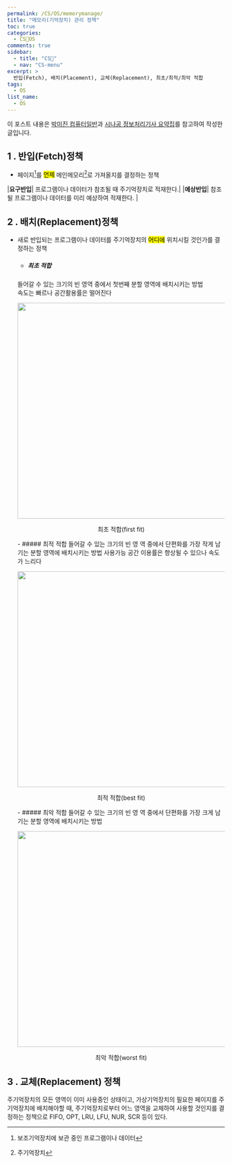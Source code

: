 ```yaml
---
permalink: /CS/OS/memorymanage/
title: "메모리(기억장치) 관리 정책"
toc: true
categories:
  - CS🐰OS
comments: true
sidebar:
  - title: "CS🐰"
  - nav: "CS-menu"
excerpt: >
  반입(Fetch), 배치(Placement), 교체(Replacement), 최초/최적/최악 적합
tags:
  - OS
list_name:
  - OS
---
```

이 포스트 내용은 [박미진 컴퓨터일반](http://www.kyobobook.co.kr/product/detailViewKor.laf?mallGb=KOR&ejkGb=KOR&barcode=9791197154324)과 [시나공 정보처리기사 요약집](#)를 참고하여 작성한 글입니다.
## 1 . 반입(Fetch)정책
- 페이지[^1]를 <mark>언제</mark> 메인메모리[^2]로 가져올지를 결정하는 정책

[^1]: 보조기억장치에 보관 중인 프로그램이나 데이터
[^2]: 주기억장치

|**요구반입**| 프로그램이나 데이터가 참조될 때 주기억장치로 적재한다.|
|**예상반입**| 참조될 프로그램이나 데이터를 미리 예상하여 적재한다. |

## 2 . 배치(Replacement)정책
- 새로 반입되는 프로그램이나 데이터를 주기억장치의 <mark>어디에</mark> 위치시킬 것인가를 결정하는 정책
  - ##### 최초 적합
  들어갈 수 있는 크기의 빈 영역 중에서 첫번째 분할 영역에 배치시키는 방법  
  속도는 빠르나 공간활용률은 떨어진다
  <p align="center">
    <img src="{{site.baseurl}}/assets/images/CS/firstfit.png" alt="" width="500px">
    <figcaption align="center">최초 적합(first fit)</figcaption>
  </p>
  - ##### 최적 적합
  들어갈 수 있는 크기의 빈 영 역 중에서 단편화를 가장 작게 남기는 분할 영역에 배치시키는 방법  
  사용가능 공간 이용률은 향상될 수 있으나 속도가 느리다
  <p align="center">
    <img src="{{site.baseurl}}/assets/images/CS/bestfit.png" alt="" width="500px">
    <figcaption align="center">최적 적합(best fit)</figcaption>
  </p>
  - ##### 최악 적합
  들어갈 수 있는 크기의 빈 영 역 중에서 단편화를 가장 크게 남기는 분할 영역에 배치시키는 방법  
  <p align="center">
    <img src="{{site.baseurl}}/assets/images/CS/worstfit.png" alt="" width="500px">
    <figcaption align="center">최악 적합(worst fit)</figcaption>
  </p>
  
## 3 . 교체(Replacement) 정책
주기억장치의 모든 영역이 이미 사용중인 상태이고, 가상기억장치의 필요한 페이지를 주기억장치에 배치해야할 때, 주기억장치로부터 어느 영역을 교체하여 사용할 것인지를 결정하는 정책으로 FIFO, OPT, LRU, LFU, NUR, SCR 등이 있다.


